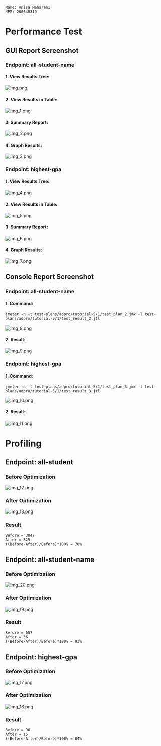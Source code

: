 ```
Name: Anisa Maharani
NPM: 200648310
```
# Performance Test
## GUI Report Screenshot
### Endpoint: all-student-name
#### 1. View Results Tree:
![img.png](img.png)

#### 2. View Results in Table:
![img_1.png](img_1.png)


#### 3. Summary Report:
![img_2.png](img_2.png)

#### 4. Graph Results:
![img_3.png](img_3.png)

### Endpoint: highest-gpa
#### 1. View Results Tree:
![img_4.png](img_4.png)

#### 2. View Results in Table:
![img_5.png](img_5.png)

#### 3. Summary Report:
![img_6.png](img_6.png)

#### 4. Graph Results:
![img_7.png](img_7.png)

## Console Report Screenshot
### Endpoint: all-student-name
#### 1. Command:
```
jmeter -n -t test-plans/adpro/tutorial-5/1/test_plan_2.jmx -l test-plans/adpro/tutorial-5/1/test_result_2.jtl
```
![img_8.png](img_8.png)

#### 2. Result:
![img_9.png](img_9.png)

### Endpoint: highest-gpa
#### 1. Command:
```
jmeter -n -t test-plans/adpro/tutorial-5/1/test_plan_3.jmx -l test-plans/adpro/tutorial-5/1/test_result_3.jtl
```
![img_10.png](img_10.png)

#### 2. Result:
![img_11.png](img_11.png)

# Profiling
## Endpoint: all-student
### Before Optimization
![img_12.png](img_12.png)

### After Optimization
![img_13.png](img_13.png)

### Result
```
Before = 3847
After = 825
((Before-After)/Before)*100% = 78%
```

## Endpoint: all-student-name
### Before Optimization
![img_20.png](img_20.png)

### After Optimization
![img_19.png](img_19.png)

### Result
```
Before = 557
After = 36
((Before-After)/Before)*100% = 93%
```

## Endpoint: highest-gpa
### Before Optimization
![img_17.png](img_17.png)

### After Optimization
![img_18.png](img_18.png)

### Result
```
Before = 96
After = 15
((Before-After)/Before)*100% = 84%
```

